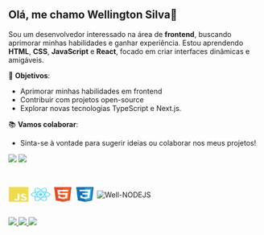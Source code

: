 ## Olá, me chamo Wellington Silva👋

Sou um desenvolvedor interessado na área de **frontend**, buscando aprimorar minhas habilidades e
ganhar experiência. Estou aprendendo **HTML**, **CSS**, **JavaScript** e **React**, focado em criar interfaces
dinâmicas e amigáveis.

🚀 **Objetivos**:
- Aprimorar minhas habilidades em frontend
- Contribuir com projetos open-source
- Explorar novas tecnologias TypeScript e Next.js.

📚 **Vamos colaborar**:
- Sinta-se à vontade para sugerir ideias ou colaborar nos meus projetos!

<div>
    <img height="180em" src= "https://github-readme-stats.vercel.app/api?username=DelRey4Portas&show_icons=true&theme=synthwave&include_all_commits=true&count_private=true&title_color=FFD700"/>
    <img height="180em" src="https://github-readme-stats.vercel.app/api/top-langs/?username=DelRey4Portas&show_icons=tru&theme=synthwave&include_all_commits=true&count_private=true&title_color=FFD700">
<div>

##
<div style= "display: inline_block"><br>
    <img align="center" alt="Well-Js" height="30" width="40" src="https://raw.githubusercontent.com/devicons/devicon/master/icons/javascript/javascript-plain.svg">
    <img align="center" alt="Well-React" height="30" width="40" src="https://raw.githubusercontent.com/devicons/devicon/master/icons/react/react-original.svg">
    <img align="center" alt="Well-HTML" height="30" width="40" src="https://raw.githubusercontent.com/devicons/devicon/master/icons/html5/html5-original.svg">
    <img align="center" alt="Well-CSS" height="30" width="40" src="https://raw.githubusercontent.com/devicons/devicon/master/icons/css3/css3-original.svg">
    <img align="center" alt="Well-NODEJS" height="30" width="40" src="https://cdn.jsdelivr.net/gh/devicons/devicon@latest/icons/nodejs/nodejs-original.svg">
</div>

##

<div>
    <a href="https://www.linkedin.com/in/wellington-silva-726b31349/" target="_blank"><img src="https://img.shields.io/badge/linkedin-%230077B5.svg?style=for-the-badge&logo=linkedin&logoColor=white">
    <a href="https://www.instagram.com/all.emao/" target="_blank"><img src="https://img.shields.io/badge/Instagram-%23E4405F.svg?style=for-the-badge&logo=Instagram&logoColor=white">
    <a href="https://open.spotify.com/user/lim%C3%A3ozang%C3%A3o" target="_blank"><img src="https://img.shields.io/badge/Spotify-1ED760?style=for-the-badge&logo=spotify&logoColor=white">
</div>
